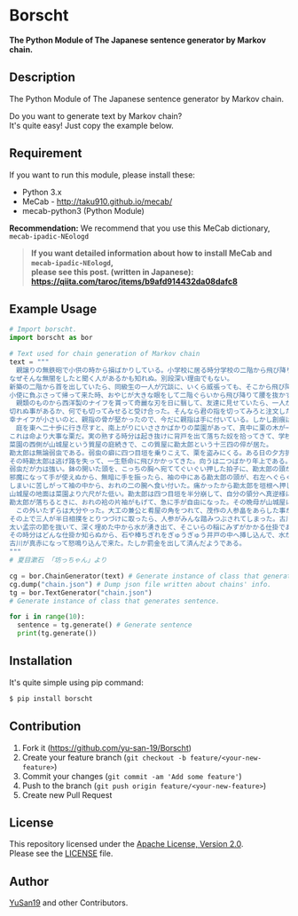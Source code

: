 Borscht
====
**The Python Module of The Japanese sentence generator by Markov chain.**


## Description
The Python Module of The Japanese sentence generator by Markov chain.

Do you want to generate text by Markov chain?  
It's quite easy! Just copy the example below.

## Requirement
If you want to run this module, please install these:

- Python 3.x
- MeCab - <http://taku910.github.io/mecab/>
- mecab-python3 (Python Module)

**Recommendation:**
We recommend that you use this MeCab dictionary, `mecab-ipadic-NEologd`

> **If you want detailed information about how to install MeCab and `mecab-ipadic-NEologd`,   
please see this post. (written in Japanese):  
<https://qiita.com/taroc/items/b9afd914432da08dafc8>**


## Example Usage

```python
# Import borscht.
import borscht as bor

# Text used for chain generation of Markov chain
text = """
　親譲りの無鉄砲で小供の時から損ばかりしている。小学校に居る時分学校の二階から飛び降りて一週間ほど腰を抜かした事がある。
なぜそんな無闇をしたと聞く人があるかも知れぬ。別段深い理由でもない。
新築の二階から首を出していたら、同級生の一人が冗談に、いくら威張っても、そこから飛び降りる事は出来まい。弱虫やーい。と囃したからである。
小使に負ぶさって帰って来た時、おやじが大きな眼をして二階ぐらいから飛び降りて腰を抜かす奴があるかと云ったから、この次は抜かさずに飛んで見せますと答えた。
　親類のものから西洋製のナイフを貰って奇麗な刃を日に翳して、友達に見せていたら、一人が光る事は光るが切れそうもないと云った。
切れぬ事があるか、何でも切ってみせると受け合った。そんなら君の指を切ってみろと注文したから、何だ指ぐらいこの通りだと右の手の親指の甲をはすに切り込んだ。
幸ナイフが小さいのと、親指の骨が堅かったので、今だに親指は手に付いている。しかし創痕は死ぬまで消えぬ。
　庭を東へ二十歩に行き尽すと、南上がりにいささかばかりの菜園があって、真中に栗の木が一本立っている。
これは命より大事な栗だ。実の熟する時分は起き抜けに背戸を出て落ちた奴を拾ってきて、学校で食う。
菜園の西側が山城屋という質屋の庭続きで、この質屋に勘太郎という十三四の倅が居た。
勘太郎は無論弱虫である。弱虫の癖に四つ目垣を乗りこえて、栗を盗みにくる。ある日の夕方折戸の蔭に隠れて、とうとう勘太郎を捕まえてやった。
その時勘太郎は逃げ路を失って、一生懸命に飛びかかってきた。向うは二つばかり年上である。
弱虫だが力は強い。鉢の開いた頭を、こっちの胸へ宛ててぐいぐい押した拍子に、勘太郎の頭がすべって、おれの袷の袖の中にはいった。
邪魔になって手が使えぬから、無暗に手を振ったら、袖の中にある勘太郎の頭が、右左へぐらぐら靡いた。
しまいに苦しがって袖の中から、おれの二の腕へ食い付いた。痛かったから勘太郎を垣根へ押しつけておいて、足搦をかけて向うへ倒してやった。
山城屋の地面は菜園より六尺がた低い。勘太郎は四つ目垣を半分崩して、自分の領分へ真逆様に落ちて、ぐうと云った。
勘太郎が落ちるときに、おれの袷の片袖がもげて、急に手が自由になった。その晩母が山城屋に詫びに行ったついでに袷の片袖も取り返して来た。
　この外いたずらは大分やった。大工の兼公と肴屋の角をつれて、茂作の人参畠をあらした事がある。人参の芽が出揃わぬ処へ藁が一面に敷いてあったから、
その上で三人が半日相撲をとりつづけに取ったら、人参がみんな踏みつぶされてしまった。古川の持っている田圃の井戸を埋めて尻を持ち込まれた事もある。
太い孟宗の節を抜いて、深く埋めた中から水が湧き出て、そこいらの稲にみずがかかる仕掛であった。
その時分はどんな仕掛か知らぬから、石や棒ちぎれをぎゅうぎゅう井戸の中へ挿し込んで、水が出なくなったのを見届けて、うちへ帰って飯を食っていたら、
古川が真赤になって怒鳴り込んで来た。たしか罰金を出して済んだようである。
"""
# 夏目漱石 「坊っちゃん」より

cg = bor.ChainGenerator(text) # Generate instance of class that generates chains
cg.dump("chain.json") # Dump json file written about chains' info.
tg = bor.TextGenerator("chain.json")
# Generate instance of class that generates sentence.

for i in range(10):
  sentence = tg.generate() # Generate sentence
  print(tg.generate())
```

## Installation
It's quite simple using pip command:

```bash
$ pip install borscht
```

## Contribution

1. Fork it (<https://github.com/yu-san-19/Borscht>)
2. Create your feature branch (`git checkout -b feature/<your-new-feature>`)
3. Commit your changes (`git commit -am 'Add some feature'`)
4. Push to the branch (`git push origin feature/<your-new-feature>`)
5. Create new Pull Request

## License

This repository licensed under the [Apache License, Version 2.0](https://github.com/yu-san-19/Borscht/blob/master/LICENSE).  
Please see the [LICENSE](https://github.com/yu-san-19/Borscht/blob/master/LICENSE) file.

## Author

[YuSan19](https://github.com/yu-san-19) and other Contributors.

